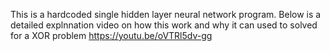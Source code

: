 This is a hardcoded single hidden layer neural network program. Below is a detailed explnnation video on how this work and why it can used to solved for a XOR problem
https://youtu.be/oVTRl5dv-gg 
